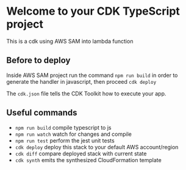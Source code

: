 # Welcome to your CDK TypeScript project

This is a cdk using AWS SAM into lambda function


## Before to deploy
Inside AWS SAM project run the command `npm run build` in order to generate the handler in javascript, then proceed `cdk deploy`

The `cdk.json` file tells the CDK Toolkit how to execute your app.

## Useful commands

* `npm run build`   compile typescript to js
* `npm run watch`   watch for changes and compile
* `npm run test`    perform the jest unit tests
* `cdk deploy`      deploy this stack to your default AWS account/region
* `cdk diff`        compare deployed stack with current state
* `cdk synth`       emits the synthesized CloudFormation template
